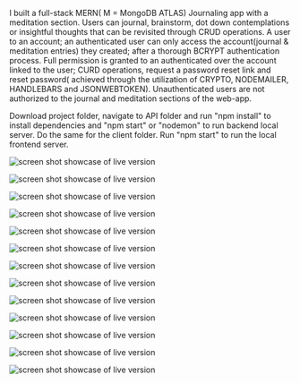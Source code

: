 I built a full-stack MERN( M = MongoDB ATLAS) Journaling app with a meditation section. Users can journal, brainstorm, dot down contemplations or insightful thoughts that can be revisited through CRUD operations. A user to an account; an authenticated user can only access the account(journal & meditation entries) they created; after a thorough BCRYPT authentication process. Full permission is granted to an authenticated over the account linked to the user; CURD operations, request a password reset link and reset password( achieved through the utilization of CRYPTO, NODEMAILER, HANDLEBARS and JSONWEBTOKEN). Unauthenticated users are not authorized to the journal and meditation sections of the web-app.

Download project folder, navigate to API folder and run "npm install" to install dependencies and "npm start" or "nodemon" to run backend local server. Do the same for the client folder. Run "npm start" to run the local frontend server.

![screen shot showcase of live version](https://github.com/osmankbk/Journal/blob/main/markup/ss1.png)

![screen shot showcase of live version](https://github.com/osmankbk/Journal/blob/main/markup/ss1.5.png)

![screen shot showcase of live version](https://github.com/osmankbk/Journal/blob/main/markup/ss2.png)

![screen shot showcase of live version](https://github.com/osmankbk/Journal/blob/main/markup/ss3.png)

![screen shot showcase of live version](https://github.com/osmankbk/Journal/blob/main/markup/ss3.5.png)

![screen shot showcase of live version](https://github.com/osmankbk/Journal/blob/main/markup/ss4.png)

![screen shot showcase of live version](https://github.com/osmankbk/Journal/blob/main/markup/ss5.png)

![screen shot showcase of live version](https://github.com/osmankbk/Journal/blob/main/markup/ss6.png)

![screen shot showcase of live version](https://github.com/osmankbk/Journal/blob/main/markup/ss7.png)

![screen shot showcase of live version](https://github.com/osmankbk/Journal/blob/main/markup/ss8.png)

![screen shot showcase of live version](https://github.com/osmankbk/Journal/blob/main/markup/ss9.png)

![screen shot showcase of live version](https://github.com/osmankbk/Journal/blob/main/markup/ss10.png)

![screen shot showcase of live version](https://github.com/osmankbk/Journal/blob/main/markup/ss11.png)



